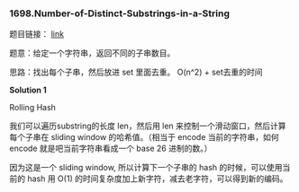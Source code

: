 ### 1698.Number-of-Distinct-Substrings-in-a-String

题目链接： [link](https://leetcode.com/problems/number-of-distinct-substrings-in-a-string/)

题意：给定一个字符串，返回不同的子串数目。

思路：找出每个子串，然后放进 set 里面去重。 O(n^2) + set去重的时间

**Solution 1**

Rolling Hash

我们可以遍历substring的长度 len，然后用 len 来控制一个滑动窗口，然后计算每个子串在 sliding window 的哈希值。（相当于 encode 当前的字符串，如何 encode 就是吧当前字符串看成一个 base 26 进制的数。）

因为这是一个 sliding window, 所以计算下一个子串的 hash 的时候，可以使用当前的 hash 用 O(1) 的时间复杂度加上新字符，减去老字符，可以得到新的编码。











